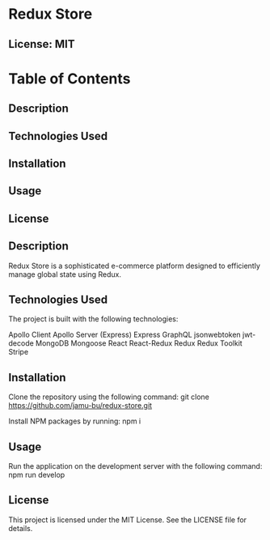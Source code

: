 # Redux Store
## License: MIT
# Table of Contents

## Description
## Technologies Used
## Installation
## Usage
## License
## Description

Redux Store is a sophisticated e-commerce platform designed to efficiently manage global state using Redux.

## Technologies Used
The project is built with the following technologies:

Apollo Client
Apollo Server (Express)
Express
GraphQL
jsonwebtoken
jwt-decode
MongoDB
Mongoose
React
React-Redux
Redux
Redux Toolkit
Stripe

## Installation
Clone the repository using the following command:
git clone https://github.com/jamu-bu/redux-store.git

Install NPM packages by running:
npm i

## Usage
Run the application on the development server with the following command:
npm run develop

## License
This project is licensed under the MIT License. See the LICENSE file for details.





